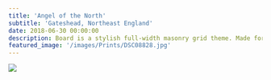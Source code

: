 ```yaml
---
title: 'Angel of the North'
subtitle: 'Gateshead, Northeast England'
date: 2018-06-30 00:00:00
description: Board is a stylish full-width masonry grid theme. Made for designers, artists, photographers and developers to show off their best work.
featured_image: '/images/Prints/DSC08828.jpg'
---
```


![](/images/Prints/DSC08828.jpg)
